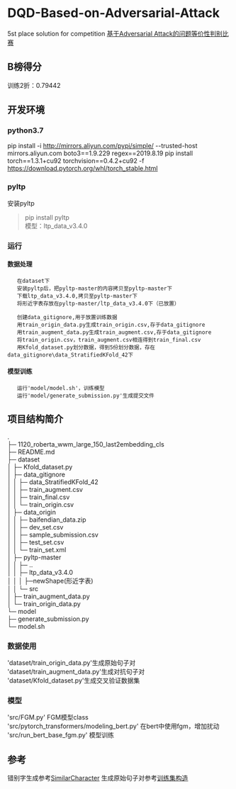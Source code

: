 # DQD-Based-on-Adversarial-Attack
5st place solution for competition [基于Adversarial Attack的问题等价性判别比赛](https://www.biendata.com/competition/2019diac/)

## B榜得分
训练2折：0.79442

## 开发环境

### python3.7 

pip install -i http://mirrors.aliyun.com/pypi/simple/ --trusted-host mirrors.aliyun.com  boto3==1.9.229 regex==2019.8.19
pip install torch==1.3.1+cu92 torchvision==0.4.2+cu92 -f https://download.pytorch.org/whl/torch_stable.html

### pyltp
安装pyltp  
>pip install pyltp  
模型：ltp_data_v3.4.0 

### 运行
#### 数据处理
       
       在dataset下
       安装pyltp后，把pyltp-master的内容拷贝至pyltp-master下
       下载ltp_data_v3.4.0,拷贝至pyltp-master下
       将形近字表存放在pyltp-master/ltp_data_v3.4.0下（已放置）
       
       创建data_gitignore,用于放置训练数据
       用train_origin_data.py生成train_origin.csv,存于data_gitignore
       用train_augment_data.py生成train_augment.csv,存于data_gitignore
       将train_origin.csv，train_augment.csv相连得到train_final.csv
       用Kfold_dataset.py划分数据，得到5份划分数据，存在data_gitignore\data_StratifiedKFold_42下
       
#### 模型训练
       
       运行'model/model.sh'，训练模型
       运行'model/generate_submission.py'生成提交文件



## 项目结构简介
.  
├─ 1120_roberta_wwm_large_150_last2embedding_cls  
├─ README.md  
├─ dataset  
│    ├─ Kfold_dataset.py  
│    ├─ data_gitignore  
│    │    ├─ data_StratifiedKFold_42  
│    │    ├─ train_augment.csv  
│    │    ├─ train_final.csv  
│    │    └─ train_origin.csv  
│    ├─ data_origin  
│    │    ├─ baifendian_data.zip  
│    │    ├─ dev_set.csv  
│    │    ├─ sample_submission.csv  
│    │    ├─ test_set.csv  
│    │    └─ train_set.xml  
│    ├─ pyltp-master  
│    │    ├─ ..  
│    │    ├─ ltp_data_v3.4.0  
│    │    │    ├─newShape(形近字表)  
│    │    └─ src  
│    ├─ train_augment_data.py  
│    └─ train_origin_data.py  
└─ model  
       ├─ generate_submission.py  
       └─ model.sh  

### 数据使用

'dataset/train_origin_data.py'生成原始句子对  
'dataset/train_augment_data.py'生成对抗句子对  
'dataset/Kfold_dataset.py'生成交叉验证数据集  

### 模型

'src/FGM.py' FGM模型class  
'src/pytorch_transformers/modeling_bert.py' 在bert中使用fgm，增加扰动  
'src/run_bert_base_fgm.py' 模型训练  

## 参考
错别字生成参考[SimilarCharacter](https://github.com/contr4l/SimilarCharacter)
生成原始句子对参考[训练集构造](https://www.biendata.com/forum/view_post_category/718/)




